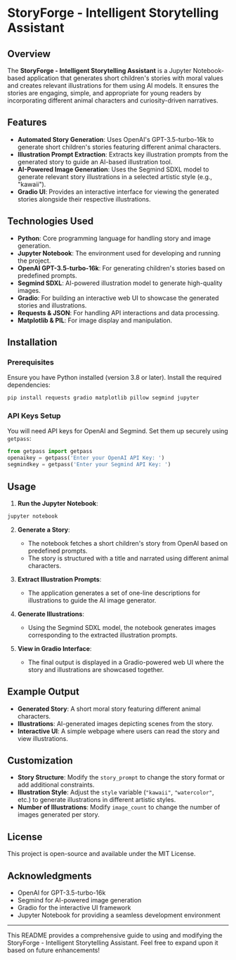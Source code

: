 # StoryForge - Intelligent Storytelling Assistant

## Overview
The **StoryForge - Intelligent Storytelling Assistant** is a Jupyter Notebook-based application that generates short children's stories with moral values and creates relevant illustrations for them using AI models. It ensures the stories are engaging, simple, and appropriate for young readers by incorporating different animal characters and curiosity-driven narratives.

## Features
- **Automated Story Generation**: Uses OpenAI's GPT-3.5-turbo-16k to generate short children's stories featuring different animal characters.
- **Illustration Prompt Extraction**: Extracts key illustration prompts from the generated story to guide an AI-based illustration tool.
- **AI-Powered Image Generation**: Uses the Segmind SDXL model to generate relevant story illustrations in a selected artistic style (e.g., "kawaii").
- **Gradio UI**: Provides an interactive interface for viewing the generated stories alongside their respective illustrations.

## Technologies Used
- **Python**: Core programming language for handling story and image generation.
- **Jupyter Notebook**: The environment used for developing and running the project.
- **OpenAI GPT-3.5-turbo-16k**: For generating children's stories based on predefined prompts.
- **Segmind SDXL**: AI-powered illustration model to generate high-quality images.
- **Gradio**: For building an interactive web UI to showcase the generated stories and illustrations.
- **Requests & JSON**: For handling API interactions and data processing.
- **Matplotlib & PIL**: For image display and manipulation.

## Installation
### Prerequisites
Ensure you have Python installed (version 3.8 or later). Install the required dependencies:

```sh
pip install requests gradio matplotlib pillow segmind jupyter
```

### API Keys Setup
You will need API keys for OpenAI and Segmind. Set them up securely using `getpass`:

```python
from getpass import getpass
openaikey = getpass('Enter your OpenAI API Key: ')
segmindkey = getpass('Enter your Segmind API Key: ')
```

## Usage
1. **Run the Jupyter Notebook**:

```sh
jupyter notebook
```

2. **Generate a Story**:
   - The notebook fetches a short children's story from OpenAI based on predefined prompts.
   - The story is structured with a title and narrated using different animal characters.

3. **Extract Illustration Prompts**:
   - The application generates a set of one-line descriptions for illustrations to guide the AI image generator.

4. **Generate Illustrations**:
   - Using the Segmind SDXL model, the notebook generates images corresponding to the extracted illustration prompts.

5. **View in Gradio Interface**:
   - The final output is displayed in a Gradio-powered web UI where the story and illustrations are showcased together.

## Example Output
- **Generated Story**: A short moral story featuring different animal characters.
- **Illustrations**: AI-generated images depicting scenes from the story.
- **Interactive UI**: A simple webpage where users can read the story and view illustrations.

## Customization
- **Story Structure**: Modify the `story_prompt` to change the story format or add additional constraints.
- **Illustration Style**: Adjust the `style` variable (`"kawaii"`, `"watercolor"`, etc.) to generate illustrations in different artistic styles.
- **Number of Illustrations**: Modify `image_count` to change the number of images generated per story.

## License
This project is open-source and available under the MIT License.

## Acknowledgments
- OpenAI for GPT-3.5-turbo-16k
- Segmind for AI-powered image generation
- Gradio for the interactive UI framework
- Jupyter Notebook for providing a seamless development environment

---
This README provides a comprehensive guide to using and modifying the StoryForge - Intelligent Storytelling Assistant. Feel free to expand upon it based on future enhancements!


